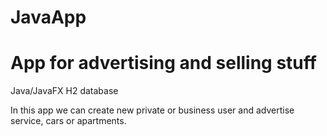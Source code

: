 # JavaApp
# App for advertising and selling stuff

Java/JavaFX
H2 database

In this app we can create new private or business user and advertise service, cars or apartments.
